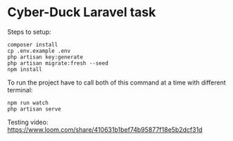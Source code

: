 # Cyber-Duck Laravel task

Steps to setup:

    composer install 
    cp .env.example .env
    php artisan key:generate
    php artisan migrate:fresh --seed
    npm install

To run the project have to call both of this command at a time with different terminal:

    npm run watch
    php artisan serve

Testing video: https://www.loom.com/share/410631b1bef74b95877f18e5b2dcf31d
